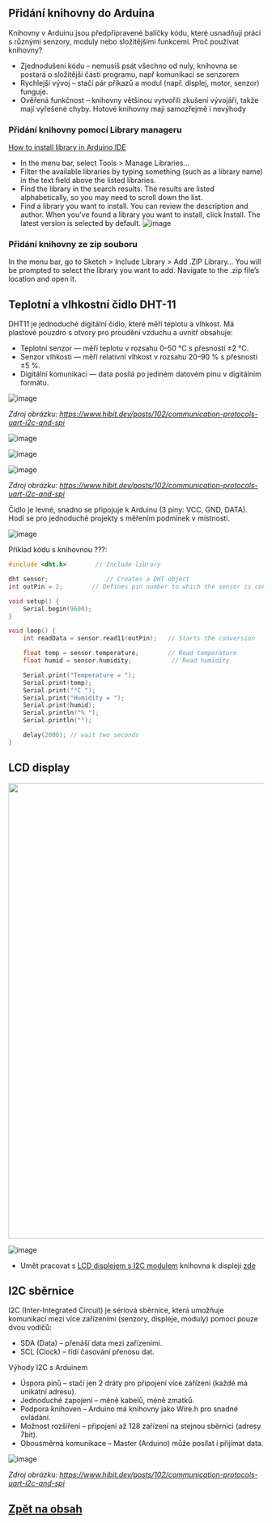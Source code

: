 ## Přidání knihovny do Arduina

Knihovny v Arduinu jsou předpřipravené balíčky kódu, které usnadňují práci s různými senzory, moduly nebo složitějšími funkcemi.
Proč používat knihovny?
- Zjednodušení kódu – nemusíš psát všechno od nuly, knihovna se postará o složitější části programu, např komunikaci se senzorem
- Rychlejší vývoj – stačí pár příkazů a modul (např. displej, motor, senzor) funguje.
- Ověřená funkčnost – knihovny většinou vytvořili zkušení vývojáři, takže mají vyřešené chyby.
Hotové knihovny mají samozřejmě i nevýhody 

### Přidání knihovny pomocí Library manageru

[How to install library in Arduino IDE](https://docs.arduino.cc/software/ide-v2/tutorials/ide-v2-installing-a-library/)

- In the menu bar, select Tools > Manage Libraries…
- Filter the available libraries by typing something (such as a library name) in the text field above the listed libraries.
- Find the library in the search results. The results are listed alphabetically, so you may need to scroll down the list.
- Find a library you want to install. You can review the description and author. When you’ve found a library you want to install, click Install. The latest version is selected by default.
![image](https://github.com/user-attachments/assets/1dd94d18-4994-4dde-9b1e-e68cc9587888)


### Přidání knihovny  ze zip souboru
In the menu bar, go to Sketch > Include Library > Add .ZIP Library…
You will be prompted to select the library you want to add. Navigate to the .zip file’s location and open it.


## Teplotní a vlhkostní čidlo DHT-11
DHT11 je jednoduché digitální čidlo, které měří teplotu a vlhkost. Má plastové pouzdro s otvory pro proudění vzduchu a uvnitř obsahuje:
- Teplotní senzor — měří teplotu v rozsahu 0–50 °C s přesností ±2 °C.
- Senzor vlhkosti — měří relativní vlhkost v rozsahu 20–90 % s přesností ±5 %.
- Digitální komunikaci — data posílá po jediném datovém pinu v digitálním formátu.

![image](https://github.com/user-attachments/assets/6f302fde-7002-46a4-9dac-08bd8cdb30da)

*Zdroj obrázku: https://www.hibit.dev/posts/102/communication-protocols-uart-i2c-and-spi*

![image](https://github.com/user-attachments/assets/f7816d45-ff25-4df3-ad74-6a9cdfc20167)

![image](https://github.com/user-attachments/assets/b9a93f46-3a72-4a17-a86e-00dbc87ed46e)

![image](https://github.com/user-attachments/assets/7a04283b-2c96-4b60-8328-cd3b5d107ec3)

*Zdroj obrázku: https://www.hibit.dev/posts/102/communication-protocols-uart-i2c-and-spi*

Čidlo je levné, snadno se připojuje k Arduinu (3 piny: VCC, GND, DATA). Hodí se pro jednoduché projekty s měřením podmínek v místnosti.

![image](https://github.com/user-attachments/assets/243bede4-bb75-435e-8b21-c4da6e532cab)

Příklad kódu s knihovnou ???:

```c
#include <dht.h>        // Include library

dht sensor;                // Creates a DHT object
int outPin = 2;        // Defines pin number to which the sensor is connected

void setup() {
	Serial.begin(9600);
}

void loop() {
	int readData = sensor.read11(outPin);	// Starts the conversion

	float temp = sensor.temperature;        // Read temperature
	float humid = sensor.humidity;           // Read humidity

	Serial.print("Temperature = ");
	Serial.print(temp);
	Serial.print("°C ");
	Serial.print("Humidity = ");
	Serial.print(humid);
	Serial.println("% ");
	Serial.println("");

	delay(2000); // wait two seconds
}
```

## LCD display

<img src="https://github.com/user-attachments/assets/bca81828-3aa8-42fd-a01e-f5fd5cd19ad4" width="900"/>

![image](https://github.com/user-attachments/assets/b6db3a5d-ad19-4cc1-95c1-e09f09fd3db1)

- Umět pracovat s [LCD displejem s I2C modulem](https://navody.dratek.cz/zaciname-s-arduinem/lcd-displej.html) knihovna k displeji [zde](https://github.com/fdebrabander/Arduino-LiquidCrystal-I2C-library/archive/refs/heads/master.zip)

## I2C sběrnice
I2C (Inter-Integrated Circuit) je sériová sběrnice, která umožňuje komunikaci mezi více zařízeními (senzory, displeje, moduly) pomocí pouze dvou vodičů:
- SDA (Data) – přenáší data mezi zařízeními.
- SCL (Clock) – řídí časování přenosu dat.

Výhody I2C s Arduinem
- Úspora pinů – stačí jen 2 dráty pro připojení více zařízení (každé má unikátní adresu).
- Jednoduché zapojení – méně kabelů, méně zmatků.
- Podpora knihoven – Arduino má knihovny jako Wire.h pro snadné ovládání.
- Možnost rozšíření – připojení až 128 zařízení na stejnou sběrnici (adresy 7bit).
- Obousměrná komunikace – Master (Arduino) může posílat i přijímat data.
 
![image](https://github.com/user-attachments/assets/abc6c42b-abeb-4a6f-a850-ca47433e5dd9)
 
*Zdroj obrázku: https://www.hibit.dev/posts/102/communication-protocols-uart-i2c-and-spi*


## [Zpět na obsah](README.md)

